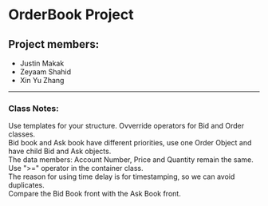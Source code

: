 # OrderBook Project

## Project members:  
  
* Justin Makak  
* Zeyaam Shahid  
* Xin Yu Zhang  

---

### Class Notes:

Use templates for your structure. Ovverride operators for Bid and Order classes.  
Bid book and Ask book have different priorities, use one Order Object and have child Bid and Ask objects.  
The data members: Account Number, Price and Quantity remain the same.  
Use ">=" operator in the container class.  
The reason for using time delay is for timestamping, so we can avoid duplicates.  
Compare the Bid Book front with the Ask Book front.  